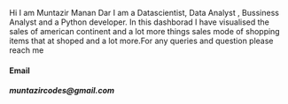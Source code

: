 Hi I am Muntazir Manan Dar I am a Datascientist, Data Analyst , Bussiness Analyst and a Python developer. In this dashborad I have visualised the sales of american continent and a lot more things sales mode of shopping items that at shoped and a lot more.For any queries and question please reach me

<h4>Email</h4>
<h5>muntazircodes@gmail.com</h5>